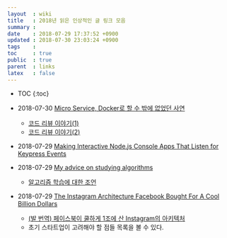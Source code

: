 ```yaml
---
layout  : wiki
title   : 2018년 읽은 인상적인 글 링크 모음
summary : 
date    : 2018-07-29 17:37:52 +0900
updated : 2018-07-30 23:03:24 +0900
tags    : 
toc     : true
public  : true
parent  : links
latex   : false
---
```

* TOC
{:toc}

* 2018-07-30 [Micro Service, Docker로 할 수 밖에 없었던 사연](https://www.popit.kr/micro-service-docker%EB%A1%9C-%ED%95%A0-%EC%88%98-%EB%B0%96%EC%97%90-%EC%97%86%EC%97%88%EB%8D%98-%EC%82%AC%EC%97%B0/ )
    * [코드 리뷰 이야기(1)](https://www.popit.kr/%EC%BD%94%EB%93%9C-%EB%A6%AC%EB%B7%B0-%EC%9D%B4%EC%95%BC%EA%B8%B0-1/ )
    * [코드 리뷰 이야기(2)](https://www.popit.kr/%EC%BD%94%EB%93%9C-%EB%A6%AC%EB%B7%B0-%EC%9D%B4%EC%95%BC%EA%B8%B02/ )
* 2018-07-29 [Making Interactive Node.js Console Apps That Listen for Keypress Events](http://thisdavej.com/making-interactive-node-js-console-apps-that-listen-for-keypress-events/ )
* 2018-07-29 [My advice on studying algorithms](http://shlegeris.com/2016/08/14/algorithms )
    * [알고리즘 학습에 대한 조언](https://www.haruair.com/blog/4546/amp )
* 2018-07-29 [The Instagram Architecture Facebook Bought For A Cool Billion Dollars](http://highscalability.com/blog/2012/4/9/the-instagram-architecture-facebook-bought-for-a-cool-billio.html )
    * [(발 번역) 페이스북이 쿨하게 1조에 산 Instagram의 아키텍처](https://charsyam.wordpress.com/2012/04/20/%EB%B0%9C-%EB%B2%88%EC%97%AD-%ED%8E%98%EC%9D%B4%EC%8A%A4%EB%B6%81%EC%9D%B4-%EC%BF%A8%ED%95%98%EA%B2%8C-1%EC%A1%B0%EC%97%90-%EC%82%B0-instagram%EC%9D%98-%EC%95%84%ED%82%A4%ED%85%8D%EC%B2%98/ )
    * 초기 스타트업이 고려해야 할 점들 목록을 볼 수 있다.
